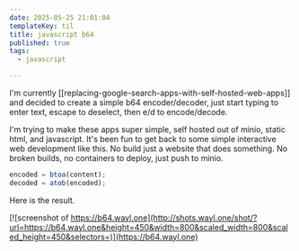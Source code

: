 ```yaml
---
date: 2025-05-25 21:01:04
templateKey: til
title: javascript b64
published: true
tags:
  - javascript

---
```


I'm currently [[replacing-google-search-apps-with-self-hosted-web-apps]] and
decided to create a simple b64 encoder/decoder, just start typing to enter
text, escape to deselect, then e/d to encode/decode.

I'm trying to make these apps super simple, self hosted out of minio, static
html, and javascript.  It's been fun to get back to some simple interactive web
development like this. No build just a website that does something.  No broken
builds, no containers to deploy, just push to minio.

``` javascript
encoded = btoa(content);
decoded = atob(encoded);
```

Here is the result.

[![screenshot of https://b64.wayl.one](http://shots.wayl.one/shot/?url=https://b64.wayl.one&height=450&width=800&scaled_width=800&scaled_height=450&selectors=)](https://b64.wayl.one)
